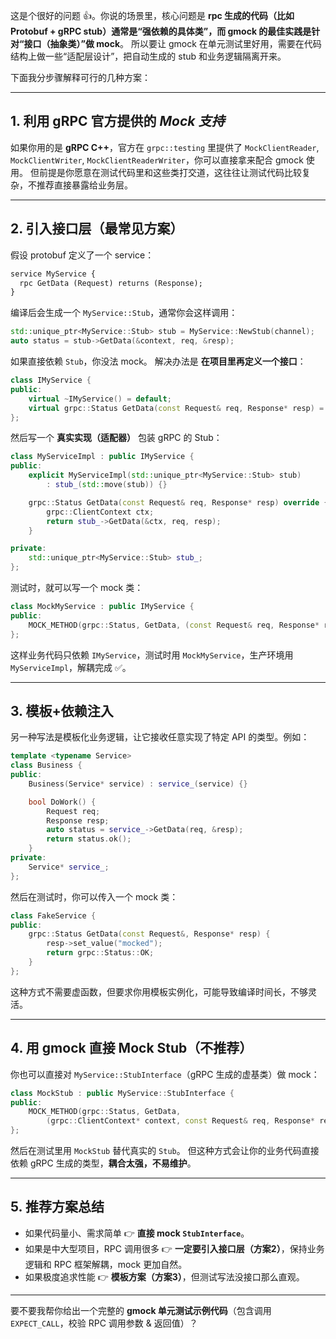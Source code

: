 这是个很好的问题 👍。你说的场景里，核心问题是 **rpc 生成的代码（比如 Protobuf + gRPC stub）通常是“强依赖的具体类”，而 gmock 的最佳实践是针对“接口（抽象类）”做 mock**。
所以要让 gmock 在单元测试里好用，需要在代码结构上做一些“适配层设计”，把自动生成的 stub 和业务逻辑隔离开来。

下面我分步骤解释可行的几种方案：

---

## 1. 利用 gRPC 官方提供的 *Mock 支持*

如果你用的是 **gRPC C++**，官方在 `grpc::testing` 里提供了 `MockClientReader`, `MockClientWriter`, `MockClientReaderWriter`，你可以直接拿来配合 gmock 使用。
但前提是你愿意在测试代码里和这些类打交道，这往往让测试代码比较复杂，不推荐直接暴露给业务层。

---

## 2. **引入接口层（最常见方案）**

假设 protobuf 定义了一个 service：

```proto
service MyService {
  rpc GetData (Request) returns (Response);
}
```

编译后会生成一个 `MyService::Stub`，通常你会这样调用：

```cpp
std::unique_ptr<MyService::Stub> stub = MyService::NewStub(channel);
auto status = stub->GetData(&context, req, &resp);
```

如果直接依赖 `Stub`，你没法 mock。
解决办法是 **在项目里再定义一个接口**：

```cpp
class IMyService {
public:
    virtual ~IMyService() = default;
    virtual grpc::Status GetData(const Request& req, Response* resp) = 0;
};
```

然后写一个 **真实实现（适配器）** 包装 gRPC 的 Stub：

```cpp
class MyServiceImpl : public IMyService {
public:
    explicit MyServiceImpl(std::unique_ptr<MyService::Stub> stub)
        : stub_(std::move(stub)) {}

    grpc::Status GetData(const Request& req, Response* resp) override {
        grpc::ClientContext ctx;
        return stub_->GetData(&ctx, req, resp);
    }

private:
    std::unique_ptr<MyService::Stub> stub_;
};
```

测试时，就可以写一个 mock 类：

```cpp
class MockMyService : public IMyService {
public:
    MOCK_METHOD(grpc::Status, GetData, (const Request& req, Response* resp), (override));
};
```

这样业务代码只依赖 `IMyService`，测试时用 `MockMyService`，生产环境用 `MyServiceImpl`，解耦完成 ✅。

---

## 3. **模板+依赖注入**

另一种写法是模板化业务逻辑，让它接收任意实现了特定 API 的类型。例如：

```cpp
template <typename Service>
class Business {
public:
    Business(Service* service) : service_(service) {}

    bool DoWork() {
        Request req;
        Response resp;
        auto status = service_->GetData(req, &resp);
        return status.ok();
    }
private:
    Service* service_;
};
```

然后在测试时，你可以传入一个 mock 类：

```cpp
class FakeService {
public:
    grpc::Status GetData(const Request&, Response* resp) {
        resp->set_value("mocked");
        return grpc::Status::OK;
    }
};
```

这种方式不需要虚函数，但要求你用模板实例化，可能导致编译时间长，不够灵活。

---

## 4. **用 gmock 直接 Mock Stub（不推荐）**

你也可以直接对 `MyService::StubInterface`（gRPC 生成的虚基类）做 mock：

```cpp
class MockStub : public MyService::StubInterface {
public:
    MOCK_METHOD(grpc::Status, GetData,
        (grpc::ClientContext* context, const Request& req, Response* resp), (override));
};
```

然后在测试里用 `MockStub` 替代真实的 `Stub`。
但这种方式会让你的业务代码直接依赖 gRPC 生成的类型，**耦合太强，不易维护**。

---

## 5. 推荐方案总结

* 如果代码量小、需求简单 👉 **直接 mock `StubInterface`**。
* 如果是中大型项目，RPC 调用很多 👉 **一定要引入接口层（方案2）**，保持业务逻辑和 RPC 框架解耦，mock 更加自然。
* 如果极度追求性能 👉 **模板方案（方案3）**，但测试写法没接口那么直观。

---

要不要我帮你给出一个完整的 **gmock 单元测试示例代码**（包含调用 `EXPECT_CALL`，校验 RPC 调用参数 & 返回值）？
